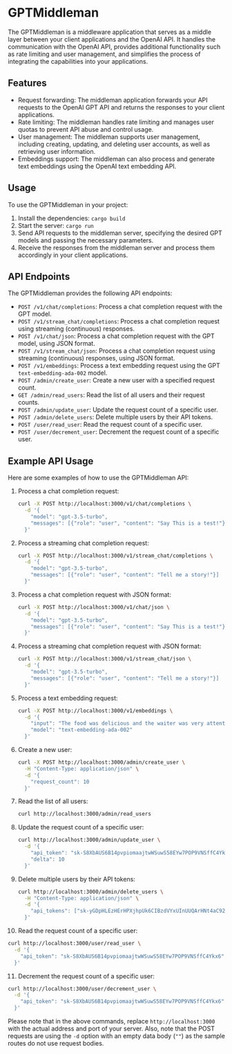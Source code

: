 # GPTMiddleman

The GPTMiddleman is a middleware application that serves as a middle layer between your client applications and the OpenAI API. It handles the communication with the OpenAI API, provides additional functionality such as rate limiting and user management, and simplifies the process of integrating the capabilities into your applications.

## Features

- Request forwarding: The middleman application forwards your API requests to the OpenAI GPT API and returns the responses to your client applications.
- Rate limiting: The middleman handles rate limiting and manages user quotas to prevent API abuse and control usage.
- User management: The middleman supports user management, including creating, updating, and deleting user accounts, as well as retrieving user information.
- Embeddings support: The middleman can also process and generate text embeddings using the OpenAI text embedding API.

## Usage

To use the GPTMiddleman in your project:

1. Install the dependencies: `cargo build`
2. Start the server: `cargo run`
3. Send API requests to the middleman server, specifying the desired GPT models and passing the necessary parameters.
4. Receive the responses from the middleman server and process them accordingly in your client applications.

## API Endpoints

The GPTMiddleman provides the following API endpoints:

- `POST /v1/chat/completions`: Process a chat completion request with the GPT model.
- `POST /v1/stream_chat/completions`: Process a chat completion request using streaming (continuous) responses.
- `POST /v1/chat/json`: Process a chat completion request with the GPT model, using JSON format.
- `POST /v1/stream_chat/json`: Process a chat completion request using streaming (continuous) responses, using JSON format.
- `POST /v1/embeddings`: Process a text embedding request using the GPT `text-embedding-ada-002` model.
- `POST /admin/create_user`: Create a new user with a specified request count.
- `GET /admin/read_users`: Read the list of all users and their request counts.
- `POST /admin/update_user`: Update the request count of a specific user.
- `POST /admin/delete_users`: Delete multiple users by their API tokens.
- `POST /user/read_user`: Read the request count of a specific user.
- `POST /user/decrement_user`: Decrement the request count of a specific user.

## Example API Usage

Here are some examples of how to use the GPTMiddleman API:

1. Process a chat completion request:
   ```bash
   curl -X POST http://localhost:3000/v1/chat/completions \
     -d '{
       "model": "gpt-3.5-turbo", 
       "messages": [{"role": "user", "content": "Say This is a test!"}]
     }'
   ```
2. Process a streaming chat completion request:
   ```bash
   curl -X POST http://localhost:3000/v1/stream_chat/completions \
     -d '{
       "model": "gpt-3.5-turbo", 
       "messages": [{"role": "user", "content": "Tell me a story!"}]
     }'
   ```
3. Process a chat completion request with JSON format:
   ```bash
   curl -X POST http://localhost:3000/v1/chat/json \
     -d '{
       "model": "gpt-3.5-turbo",
       "messages": [{"role": "user", "content": "Say This is a test!"}]
     }'
   ```
4. Process a streaming chat completion request with JSON format:
   ```bash
   curl -X POST http://localhost:3000/v1/stream_chat/json \
     -d '{
       "model": "gpt-3.5-turbo",
       "messages": [{"role": "user", "content": "Tell me a story!"}]
     }'
   ```
5. Process a text embedding request:
   ```bash
   curl -X POST http://localhost:3000/v1/embeddings \
     -d '{
       "input": "The food was delicious and the waiter was very attentive.",
       "model": "text-embedding-ada-002"
     }'
   ```
6. Create a new user:
   ```bash
   curl -X POST http://localhost:3000/admin/create_user \
     -H "Content-Type: application/json" \
     -d '{
       "request_count": 10
     }'
   ```
7. Read the list of all users:
   ```bash
   curl http://localhost:3000/admin/read_users
   ```
8. Update the request count of a specific user:
   ```bash
   curl http://localhost:3000/admin/update_user \
     -d '{
       "api_token": "sk-S8XbAUS6B14pvpiomaajtwWSuwS58EYw7POP9VNSffC4Ykx6",
       "delta": 10
     }'
   ```
9. Delete multiple users by their API tokens:
   ```bash
   curl http://localhost:3000/admin/delete_users \
     -H "Content-Type: application/json" \
     -d '{
       "api_tokens": ["sk-yGDpHLEzHErHPXjhpUk6CIBzdVYxUInUUQArHNt4aC925vCe", "sk-hlK5uPXWmKCJ4PjlY6QiQtnoKepvlJWsSdJJkL9VJWRLwkM7"]
     }'
   ```
10. Read the request count of a specific user:
   ```bash
   curl http://localhost:3000/user/read_user \
     -d '{
       "api_token": "sk-S8XbAUS6B14pvpiomaajtwWSuwS58EYw7POP9VNSffC4Ykx6"
     }'
   ```
11. Decrement the request count of a specific user:
   ```bash
   curl http://localhost:3000/user/decrement_user \
     -d '{
       "api_token": "sk-S8XbAUS6B14pvpiomaajtwWSuwS58EYw7POP9VNSffC4Ykx6"
     }'
   ```

Please note that in the above commands, replace `http://localhost:3000` with the actual address and port of your server. Also, note that the POST requests are using the `-d` option with an empty data body (`""`) as the sample routes do not use request bodies.
